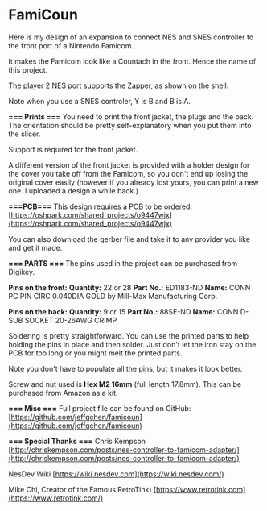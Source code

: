 
# FamiCoun

Here is my design of an expansion to connect NES and SNES controller to the front port of a Nintendo Famicom.

It makes the Famicom look like a Countach in the front. Hence the name of this project.

The player 2 NES port supports the Zapper, as shown on the shell.

Note when you use a SNES controler, Y is B and B is A.

**=== Prints ===**
You need to print the front jacket, the plugs and the back. The orientation should be pretty self-explanatory when you put them into the slicer.

Support is required for the front jacket.

A different version of the front jacket is provided with a holder design for the cover you take off from the Famicom, so you don't end up losing the original cover easily (however if you already lost yours, you can print a new one. I uploaded a design a while back.)

**===PCB===**
This design requires a PCB to be ordered:  [https://oshpark.com/shared_projects/o9447wjx](https://oshpark.com/shared_projects/o9447wjx)

You can also download the gerber file and take it to any provider you like and get it made.

**=== PARTS ===**
The pins used in the project can be purchased from Digikey.

**Pins on the front:** 
**Quantity:** 22 or 28 
**Part No.:** ED1183-ND 
**Name:** CONN PC PIN CIRC 0.040DIA GOLD by Mill-Max Manufacturing Corp.

**Pins on the back:** 
**Quantity:** 9 or 15 
**Part No.:** 88SE-ND 
**Name:** CONN D-SUB SOCKET 20-26AWG CRIMP

Soldering is pretty straightforward. You can use the printed parts to help holding the pins in place and then solder. Just don't let the iron stay on the PCB for too long or you might melt the printed parts.

Note you don't have to populate all the pins, but it makes it look better.

Screw and nut used is **Hex M2 16mm** (full length 17.8mm). This can be purchased from Amazon as a kit.

**=== Misc ===**
Full project file can be found on GitHub:  [https://github.com/jeffqchen/famicoun](https://github.com/jeffqchen/famicoun)

**=== Special Thanks ===**
Chris Kempson
[http://chriskempson.com/posts/nes-controller-to-famicom-adapter/](http://chriskempson.com/posts/nes-controller-to-famicom-adapter/)

NesDev Wiki
[https://wiki.nesdev.com](https://wiki.nesdev.com/)

Mike Chi, Creator of the Famous RetroTink)
[https://www.retrotink.com](https://www.retrotink.com/)
